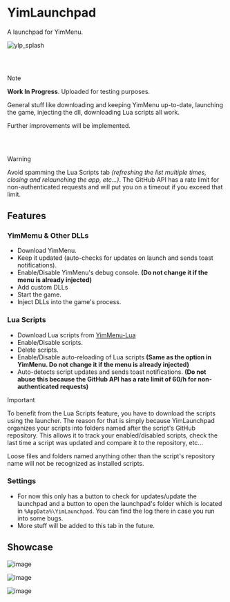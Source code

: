 # YimLaunchpad
A launchpad for YimMenu.

![ylp_splash](https://github.com/user-attachments/assets/0acf2233-078a-4cce-a0a7-d7b84d91682b)

###  

> [!NOTE]
> **Work In Progress**. Uploaded for testing purposes.
> 
> General stuff like downloading and keeping YimMenu up-to-date, launching the game, injecting the dll, downloading Lua scripts all work.
>
> Further improvements will be implemented.

###  

> [!WARNING]
> Avoid spamming the Lua Scripts tab *(refreshing the list multiple times, closing and relaunching the app, etc...)*. The GitHub API has a rate limit for non-authenticated requests and will put you on a timeout if you exceed that limit.

## Features

### YimMemu & Other DLLs

- Download YimMenu.
- Keep it updated (auto-checks for updates on launch and sends toast notifications).
- Enable/Disable YimMenu's debug console. **(Do not change it if the menu is already injected)**
- Add custom DLLs
- Start the game.
- Inject DLLs into the game's process.

### Lua Scripts

- Download Lua scripts from [YimMenu-Lua](https://github.com/YimMenu-Lua)
- Enable/Disable scripts.
- Delete scripts.
- Enable/Disable auto-reloading of Lua scripts **(Same as the option in YimMenu. Do not change it if the menu is already injected)**
- Auto-detects script updates and sends toast notifications. **(Do not abuse this because the GitHub API has a rate limit of 60/h for non-authenticated requests)**

> [!IMPORTANT]
> To benefit from the Lua Scripts feature, you have to download the scripts using the launcher. The reason for that is simply because YimLaunchpad organizes your scripts into folders named after the script's GitHub repository. This allows it to track your enabled/disabled scripts, check the last time a script was updated and compare it to the repository, etc...
>
> Loose files and folders named anything other than the script's repository name will not be recognized as installed scripts.

### Settings

- For now this only has a button to check for updates/update the launchpad and a button to open the launchpad's folder which is located in `%AppData%\YimLaunchpad`. You can find the log there in case you run into some bugs.
- More stuff will be added to this tab in the future.

## Showcase

![image](https://github.com/user-attachments/assets/2868ae11-3210-451f-9e41-691a93d4e330)

![image](https://github.com/user-attachments/assets/d95f89f8-5a0c-49bd-ad06-190f652c6811)

![image](https://github.com/user-attachments/assets/55a3c25d-45f9-4722-9e18-d1a4f4a60746)

